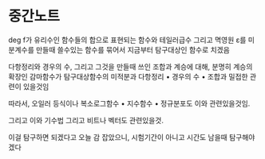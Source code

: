 # 중간노트

deg f가 유리수인 함수들의 합으로 표현되는 함수와 테일러급수 그리고 멱영원 ε를 미분계수를 만들때 쓸수있는 함수를 묶어서 지금부터 탐구대상인 함수로 치겠음

다항정리와 경우의 수, 그리고 그것을 만들때 쓰인 조합과 계승에 대해, 분명히 계승의 확장인 감마함수가 탐구대상함수의 미적분과 다항정리 • 경우의 수 • 조합과 밀접한 관련이 있을것임

따라서, 오일러 등식이나 복소로그함수 • 지수함수 • 정규분포도 이와 관련있을것임.

그리고 이와 기수법 그리고 비트나 벡터도 관련있을것.

이걸 탐구하면 되겠다고 오늘 감 잡았으니, 시험기간이 아니고 시간도 남을때 탐구해야겠다